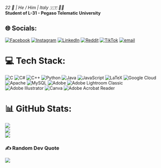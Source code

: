 *22 👾 | He / Him | Italy 🇮🇹 🏳️‍🌈* \
**Student of L-31 - Pegaso Telematic University**

## 🌐 Socials:
[![Facebook](https://img.shields.io/badge/Facebook-%231877F2.svg?logo=Facebook&logoColor=white)](https://facebook.com/alessiobiagii) [![Instagram](https://img.shields.io/badge/Instagram-%23E4405F.svg?logo=Instagram&logoColor=white)](https://instagram.com/alessiobiagii) [![LinkedIn](https://img.shields.io/badge/LinkedIn-%230077B5.svg?logo=linkedin&logoColor=white)](https://linkedin.com/in/alessiobiagi) [![Reddit](https://img.shields.io/badge/Reddit-%23FF4500.svg?logo=Reddit&logoColor=white)](https://reddit.com/user/alessiobiagi) [![TikTok](https://img.shields.io/badge/TikTok-%23000000.svg?logo=TikTok&logoColor=white)](https://tiktok.com/@alessiobiagi) [![email](https://img.shields.io/badge/Email-D14836?logo=gmail&logoColor=white)](mailto:alessiobiagi@hotmail.com) 

# 💻 Tech Stack:
![C](https://img.shields.io/badge/c-%2300599C.svg?style=for-the-badge&logo=c&logoColor=white) ![C#](https://img.shields.io/badge/c%23-%23239120.svg?style=for-the-badge&logo=csharp&logoColor=white) ![C++](https://img.shields.io/badge/c++-%2300599C.svg?style=for-the-badge&logo=c%2B%2B&logoColor=white) ![Python](https://img.shields.io/badge/python-3670A0?style=for-the-badge&logo=python&logoColor=ffdd54) ![Java](https://img.shields.io/badge/java-%23ED8B00.svg?style=for-the-badge&logo=openjdk&logoColor=white) ![JavaScript](https://img.shields.io/badge/javascript-%23323330.svg?style=for-the-badge&logo=javascript&logoColor=%23F7DF1E) ![LaTeX](https://img.shields.io/badge/latex-%23008080.svg?style=for-the-badge&logo=latex&logoColor=white) ![Google Cloud](https://img.shields.io/badge/GoogleCloud-%234285F4.svg?style=for-the-badge&logo=google-cloud&logoColor=white) ![Apache](https://img.shields.io/badge/apache-%23D42029.svg?style=for-the-badge&logo=apache&logoColor=white) ![MySQL](https://img.shields.io/badge/mysql-4479A1.svg?style=for-the-badge&logo=mysql&logoColor=white) ![Adobe](https://img.shields.io/badge/adobe-%23FF0000.svg?style=for-the-badge&logo=adobe&logoColor=white) ![Adobe Lightroom Classic](https://img.shields.io/badge/Adobe%20Lightroom%20Classic-31A8FF.svg?style=for-the-badge&logo=Adobe%20Lightroom%20Classic&logoColor=white) ![Adobe Illustrator](https://img.shields.io/badge/adobe%20illustrator-%23FF9A00.svg?style=for-the-badge&logo=adobe%20illustrator&logoColor=white) ![Canva](https://img.shields.io/badge/Canva-%2300C4CC.svg?style=for-the-badge&logo=Canva&logoColor=white) ![Adobe Acrobat Reader](https://img.shields.io/badge/Adobe%20Acrobat%20Reader-EC1C24.svg?style=for-the-badge&logo=Adobe%20Acrobat%20Reader&logoColor=white)
# 📊 GitHub Stats:
![](https://github-readme-stats.vercel.app/api?username=alexiob1&theme=default&hide_border=false&include_all_commits=false&count_private=false)<br/>
![](https://nirzak-streak-stats.vercel.app/?user=alexiob1&theme=default&hide_border=false)<br/>
![](https://github-readme-stats.vercel.app/api/top-langs/?username=alexiob1&theme=default&hide_border=false&include_all_commits=false&count_private=false&layout=compact)

### ✍️ Random Dev Quote
![](https://quotes-github-readme.vercel.app/api?type=horizontal&theme=radical)


